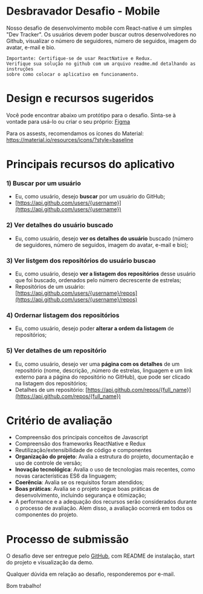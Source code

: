 # Desbravador Desafio - Mobile
Nosso desafio de desenvolvimento mobile com React-native é um simples "Dev Tracker". Os usuários devem poder buscar outros desenvolvedores no Github, visualizar o número de seguidores, número de seguidos, imagem do avatar, e-mail e bio. 


```
Importante: Certifique-se de usar ReactNative e Redux.
Verifique sua solução no github com um arquivo readme.md detalhando as instruções
sobre como colocar o aplicativo em funcionamento.
```

# Design e recursos sugeridos

Você pode encontrar abaixo um protótipo para o desafio. Sinta-se à vontade para usá-lo ou criar o seu próprio:
[Figma](https://www.figma.com/proto/SJMnBYvDQuAuDim3ehSxBj/Doctor-App---Freebies-(Community)-(Community)?page-id=1%3A499&type=design&node-id=30-506&viewport=985%2C-468%2C1.22&scaling=min-zoom&starting-point-node-id=26%3A2)

Para os assests, recomendamos os ícones do Material:
https://material.io/resources/icons/?style=baseline

# Principais recursos do aplicativo

### 1) Buscar por um usuário
* Eu, como usuário, desejo **buscar** por um usuário do GitHub;
* [https://api.github.com/users/{username}](https://api.github.com/users/{username})

### 2) Ver detalhes do usuário buscado
* Eu, como usuário, desejo **ver os detalhes do usuário** buscado (número de seguidores, número de seguidos, imagem do avatar, e-mail e bio);

### 3) Ver listgem dos repositórios do usuário buscao
* Eu, como usuário, desejo **ver a listagem dos repositórios** desse usuário que foi buscado, ordenados pelo número decrescente de estrelas;
* Repositórios de um usuário: [https://api.github.com/users/{username}/repos](https://api.github.com/users/{username}/repos)

### 4) Ordernar listagem dos repositórios
* Eu, como usuário, desejo poder **alterar a ordem da listagem** de repositórios;

### 5) Ver detalhes de um repositório
* Eu, como usuário, desejo ver uma **página com os detalhes** de um repositório (nome, descrição, ,número de estrelas, linguagem e um link externo para a página do repositório no GitHub), que pode ser clicado na listagem dos repositórios;
* Detalhes de um repositório: [https://api.github.com/repos/{full_name}](https://api.github.com/repos/{full_name})

# Critério de avaliação

* Compreensão dos principais conceitos de Javascript
* Compreensão dos frameworks ReactNative e Redux
* Reutilização/extensibilidade de código e componentes
* **Organização do projeto**: Avalia a estrutura do projeto, documentação e uso de controle de versão;
* **Inovação tecnológica**: Avalia o uso de tecnologias mais recentes, como novas características ES6 da linguagem;
* **Coerência**: Avalia se os requisitos foram atendidos;
* **Boas práticas**: Avalia se o projeto segue boas práticas de desenvolvimento, incluindo segurança e otimização;
* A performance e a adequação dos recursos serão considerados durante o processo de avaliação. Alem disso, a avaliação ocorrerá em todos os componentes do projeto.


# **Processo de submissão**

O desafio deve ser entregue pelo [GitHub](http://github.com/), com README de instalação, start do projeto e visualização da demo.

Qualquer dúvida em relação ao desafio, responderemos por e-mail.

Bom trabalho!
